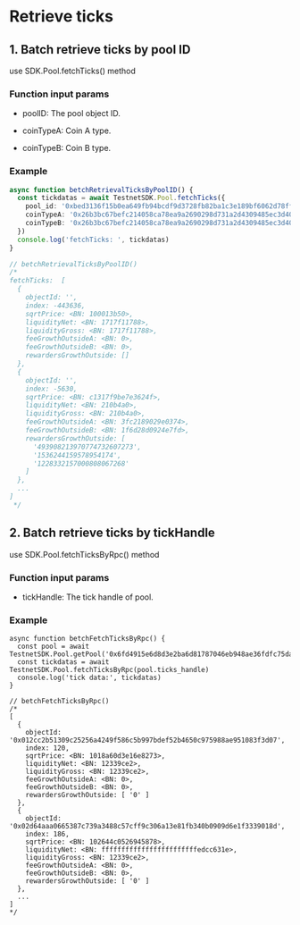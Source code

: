 # Retrieve ticks

## 1. Batch retrieve ticks by pool ID

use SDK.Pool.fetchTicks() method

### Function input params

+ poolID: The pool object ID.

+ coinTypeA: Coin A type.

+ coinTypeB: Coin B type.

### Example

```typescript
async function betchRetrievalTicksByPoolID() {
  const tickdatas = await TestnetSDK.Pool.fetchTicks({
    pool_id: '0xbed3136f15b0ea649fb94bcdf9d3728fb82ba1c3e189bf6062d78ff547850054',
    coinTypeA: '0x26b3bc67befc214058ca78ea9a2690298d731a2d4309485ec3d40198063c4abc::usdt::USDT',
    coinTypeB: '0x26b3bc67befc214058ca78ea9a2690298d731a2d4309485ec3d40198063c4abc::cetus::CETUS',
  })
  console.log('fetchTicks: ', tickdatas)
}

// betchRetrievalTicksByPoolID()
/*
fetchTicks:  [
  {
    objectId: '',
    index: -443636,
    sqrtPrice: <BN: 100013b50>,
    liquidityNet: <BN: 1717f11788>,
    liquidityGross: <BN: 1717f11788>,
    feeGrowthOutsideA: <BN: 0>,
    feeGrowthOutsideB: <BN: 0>,
    rewardersGrowthOutside: []
  },
  {
    objectId: '',
    index: -5630,
    sqrtPrice: <BN: c1317f9be7e3624f>,
    liquidityNet: <BN: 210b4a0>,
    liquidityGross: <BN: 210b4a0>,
    feeGrowthOutsideA: <BN: 3fc2189029e0374>,
    feeGrowthOutsideB: <BN: 1f6d28d0924e7fd>,
    rewardersGrowthOutside: [
      '493908213970774732607273',
      '1536244159578954174',
      '1228332157000808067268'
    ]
  },
  ...
]
 */
```

## 2. Batch retrieve ticks by tickHandle

use SDK.Pool.fetchTicksByRpc() method

### Function input params

+ tickHandle: The tick handle of pool.

### Example

```
async function betchFetchTicksByRpc() {
  const pool = await TestnetSDK.Pool.getPool('0x6fd4915e6d8d3e2ba6d81787046eb948ae36fdfc75dad2e24f0d4aaa2417a416')
  const tickdatas = await TestnetSDK.Pool.fetchTicksByRpc(pool.ticks_handle)
  console.log('tick data:', tickdatas)
}

// betchFetchTicksByRpc()
/*
[
  {
    objectId: '0x012cc2b51309c25256a4249f586c5b997bdef52b4650c975988ae951083f3d07',
    index: 120,
    sqrtPrice: <BN: 1018a60d3e16e8273>,
    liquidityNet: <BN: 12339ce2>,
    liquidityGross: <BN: 12339ce2>,
    feeGrowthOutsideA: <BN: 0>,
    feeGrowthOutsideB: <BN: 0>,
    rewardersGrowthOutside: [ '0' ]
  },
  {
    objectId: '0x02d64aaa0665387c739a3488c57cff9c306a13e81fb340b0909d6e1f3339018d',
    index: 186,
    sqrtPrice: <BN: 102644c0526945878>,
    liquidityNet: <BN: ffffffffffffffffffffffffedcc631e>,
    liquidityGross: <BN: 12339ce2>,
    feeGrowthOutsideA: <BN: 0>,
    feeGrowthOutsideB: <BN: 0>,
    rewardersGrowthOutside: [ '0' ]
  },
  ...
]
*/
```
